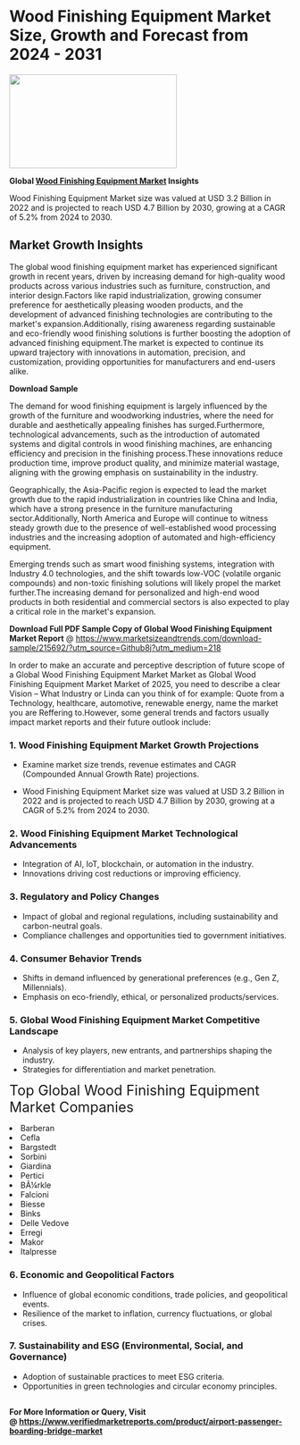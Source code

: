 <H1>Wood Finishing Equipment Market Size, Growth and Forecast from 2024 - 2031</H1><img class="aligncenter size-medium wp-image-584254" src="https://thirdeyenews.in/wp-content/uploads/2024/09/Global-Market-Research-300x168.jpeg" alt="" width="300" height="168" /><p><strong>Global&nbsp;<a href="https://www.marketsizeandtrends.com/download-sample/215692/?utm_source=Github8j?utm_medium=218">Wood Finishing Equipment Market</a> Insights</strong></p><p>Wood Finishing Equipment Market size was valued at USD 3.2 Billion in 2022 and is projected to reach USD 4.7 Billion by 2030, growing at a CAGR of 5.2% from 2024 to 2030.</p><p><h2>Market Growth Insights</h2> <p>The global wood finishing equipment market has experienced significant growth in recent years, driven by increasing demand for high-quality wood products across various industries such as furniture, construction, and interior design.Factors like rapid industrialization, growing consumer preference for aesthetically pleasing wooden products, and the development of advanced finishing technologies are contributing to the market's expansion.Additionally, rising awareness regarding sustainable and eco-friendly wood finishing solutions is further boosting the adoption of advanced finishing equipment.The market is expected to continue its upward trajectory with innovations in automation, precision, and customization, providing opportunities for manufacturers and end-users alike.</p> <p><strong>Download Sample</strong></p> <p>The demand for wood finishing equipment is largely influenced by the growth of the furniture and woodworking industries, where the need for durable and aesthetically appealing finishes has surged.Furthermore, technological advancements, such as the introduction of automated systems and digital controls in wood finishing machines, are enhancing efficiency and precision in the finishing process.These innovations reduce production time, improve product quality, and minimize material wastage, aligning with the growing emphasis on sustainability in the industry.</p> <p>Geographically, the Asia-Pacific region is expected to lead the market growth due to the rapid industrialization in countries like China and India, which have a strong presence in the furniture manufacturing sector.Additionally, North America and Europe will continue to witness steady growth due to the presence of well-established wood processing industries and the increasing adoption of automated and high-efficiency equipment.</p> <p>Emerging trends such as smart wood finishing systems, integration with Industry 4.0 technologies, and the shift towards low-VOC (volatile organic compounds) and non-toxic finishing solutions will likely propel the market further.The increasing demand for personalized and high-end wood products in both residential and commercial sectors is also expected to play a critical role in the market's expansion.</p> <p><span class=""><strong>Download Full PDF Sample Copy of Global Wood Finishing Equipment Market Report</strong> @ <a href="https://www.marketsizeandtrends.com/download-sample/215692/?utm_source=Github8j?utm_medium=218" target="_blank">https://www.marketsizeandtrends.com/download-sample/215692/?utm_source=Github8j?utm_medium=218</a></span></p><p>In order to make an accurate and perceptive description of future scope of a Global&nbsp;Wood Finishing Equipment Market Market as Global&nbsp;Wood Finishing Equipment Market Market of 2025, you need to describe a clear Vision &ndash; What Industry or Linda can you think of for example: Quote from a Technology, healthcare, automotive, renewable energy, name the market you are Reffering to.However, some general trends and factors usually impact market reports and their future outlook include:</p><h3>1.&nbsp;<strong>Wood Finishing Equipment Market Growth Projections</strong></h3><ul><li>Examine market size trends, revenue estimates and CAGR (Compounded Annual Growth Rate) projections.</li><li><p>Wood Finishing Equipment Market size was valued at USD 3.2 Billion in 2022 and is projected to reach USD 4.7 Billion by 2030, growing at a CAGR of 5.2% from 2024 to 2030.</p></li></ul><h3>2.&nbsp;<strong>Wood Finishing Equipment Market Technological Advancements</strong></h3><ul><li>Integration of AI, IoT, blockchain, or automation in the industry.</li><li>Innovations driving cost reductions or improving efficiency.</li></ul><h3>3.&nbsp;<strong>Regulatory and Policy Changes</strong></h3><ul><li>Impact of global and regional regulations, including sustainability and carbon-neutral goals.</li><li>Compliance challenges and opportunities tied to government initiatives.</li></ul><h3>4.&nbsp;<strong>Consumer Behavior Trends</strong></h3><ul><li>Shifts in demand influenced by generational preferences (e.g., Gen Z, Millennials).</li><li>Emphasis on eco-friendly, ethical, or personalized products/services.</li></ul><h3>5.&nbsp;<strong>Global Wood Finishing Equipment Market Competitive Landscape</strong></h3><ul><li>Analysis of key players, new entrants, and partnerships shaping the industry.</li><li>Strategies for differentiation and market penetration.</li></ul><p data-pm-slice="1 1 []"><span style="color: inherit; font-family: inherit; font-size: 25px;">Top Global Wood Finishing Equipment Market Companies</span></p><div class="" data-test-id=""><p><li>Barberan</li><li> Cefla</li><li> Bargstedt</li><li> Sorbini</li><li> Giardina</li><li> Pertici</li><li> BÃ¼rkle</li><li> Falcioni</li><li> Biesse</li><li> Binks</li><li> Delle Vedove</li><li> Erregi</li><li> Makor</li><li> Italpresse</li></p></div><h3>6.&nbsp;<strong>Economic and Geopolitical Factors</strong></h3><ul><li>Influence of global economic conditions, trade policies, and geopolitical events.</li><li>Resilience of the market to inflation, currency fluctuations, or global crises.</li></ul><h3>7.&nbsp;<strong>Sustainability and ESG (Environmental, Social, and Governance)</strong></h3><ul><li>Adoption of sustainable practices to meet ESG criteria.</li><li>Opportunities in green technologies and circular economy principles.</li></ul><h2><strong style="font-size: 14px;">For More Information or Query, Visit @&nbsp;</strong><a style="background-color: #ffffff; font-size: 14px;" href="https://www.marketsizeandtrends.com/report/wood-finishing-equipment-market/" target="_blank">https://www.verifiedmarketreports.com/product/airport-passenger-boarding-bridge-market</a></h2>